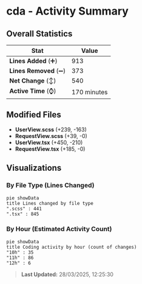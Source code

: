 # cda - Activity Summary 

## Overall Statistics

| Stat                   | Value                                                             |
| ---------------------- | ----------------------------------------------------------------- |
| **Lines Added** (➕)   | 913                                          |
| **Lines Removed** (➖) | 373                                        |
| **Net Change** (↕)    | 540                |
| **Active Time** (⌚)   | 170 minutes |


## Modified Files
- **UserView.scss** (+239, -163)
- **RequestView.scss** (+39, -0)
- **UserView.tsx** (+450, -210)
- **RequestView.tsx** (+185, -0)

## Visualizations

### By File Type (Lines Changed)

```mermaid
pie showData
title Lines changed by file type
".scss" : 441
".tsx" : 845
```

### By Hour (Estimated Activity Count)

```mermaid
pie showData
title Coding activity by hour (count of changes)
"10h" : 35
"11h" : 86
"12h" : 6
```


> **Last Updated:** 28/03/2025, 12:25:30